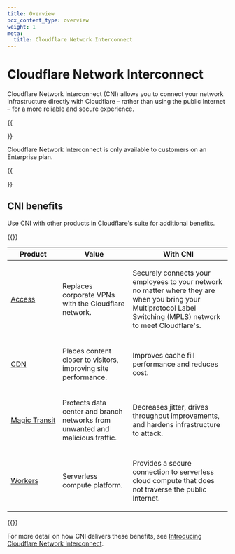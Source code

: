 ```yaml
---
title: Overview
pcx_content_type: overview
weight: 1
meta:
  title: Cloudflare Network Interconnect
---
```


# Cloudflare Network Interconnect

Cloudflare Network Interconnect (CNI) allows you to connect your network infrastructure directly with Cloudflare – rather than using the public Internet – for a more reliable and secure experience.

{{<Aside type="note" header="Note">}}
  
  Cloudflare Network Interconnect is only available to customers on an Enterprise plan.

{{</Aside>}}

## CNI benefits

Use CNI with other products in Cloudflare's suite for additional benefits.

{{<table-wrap>}}

<table>
  <thead>
    <tr>
      <th>Product</th>
      <th>Value</th>
      <th>With CNI</th>
    </tr>
  </thead>
  <tbody>
    <tr>
      <td><span style="white-space: nowrap"><a href="https://www.cloudflare.com/teams/access/">Access</a></span></td>
      <td><p>Replaces corporate VPNs with the Cloudflare network.</p></td>
      <td><p>Securely connects your employees to your network no matter where they are when you bring your Multiprotocol Label Switching (MPLS) network to meet Cloudflare's.</p></td>
    </tr>
    <tr>
      <td><span style="white-space: nowrap"><a href="https://www.cloudflare.com/cdn/">CDN</a></span></td>
      <td><p>Places content closer to visitors, improving site performance.</p></td>
      <td><p>Improves cache fill performance and reduces cost.</p></td>
    </tr>
    <tr>
      <td><span style="white-space: nowrap"><a href='https://www.cloudflare.com/magic-transit/'>Magic Transit</a></span></td>
      <td><p>Protects data center and branch networks from unwanted and malicious traffic.</p></td>
      <td><p>Decreases jitter, drives throughput improvements, and hardens infrastructure to attack.</p></td>
    </tr>
    <tr>
      <td><span style="white-space: nowrap"><a href='https://workers.cloudflare.com/'>Workers</a></span></td>
      <td><p>Serverless compute platform.</p></td>
      <td><p>Provides a secure connection to serverless cloud compute that does not traverse the public Internet.</p></td>
    </tr>
  </tbody>
</table>

{{</table-wrap>}}

For more detail on how CNI delivers these benefits, see [Introducing Cloudflare Network Interconnect](https://blog.cloudflare.com/cloudflare-network-interconnect/).
